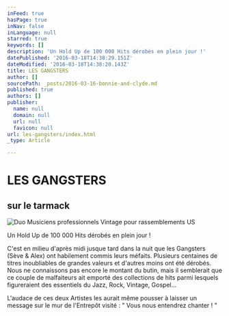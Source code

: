 ```yaml
---
inFeed: true
hasPage: true
inNav: false
inLanguage: null
starred: true
keywords: []
description: 'Un Hold Up de 100 000 Hits dérobés en plein jour !'
datePublished: '2016-03-18T14:38:29.151Z'
dateModified: '2016-03-18T14:38:20.143Z'
title: LES GANGSTERS
author: []
sourcePath: _posts/2016-03-16-bonnie-and-clyde.md
published: true
authors: []
publisher:
  name: null
  domain: null
  url: null
  favicon: null
url: les-gangsters/index.html
_type: Article

---
```

# LES GANGSTERS

## sur le tarmack
![Duo Musiciens professionnels Vintage pour rassemblements US](https://s3-us-west-2.amazonaws.com/the-grid-img/p/3d600d39e9e92f030904bb9a82e27c2ed6cf412e.jpg)

Un Hold Up de 100 000 Hits dérobés en plein jour !

C'est en milieu d'après midi jusque tard dans la nuit que les Gangsters (Sève & Alex) ont habilement commis leurs méfaits. Plusieurs centaines de titres inoubliables de grandes valeurs et d'autres moins ont été dérobés. Nous ne connaissons pas encore le montant du butin, mais il semblerait que ce couple de malfaiteurs ait emporté des collections de hits parmi lesquels figureraient des essentiels du Jazz, Rock, Vintage, Gospel...

L'audace de ces deux Artistes les aurait même pousser à laisser un message sur le mur de l'Entrepôt visité : " Vous nous entendrez chanter ! "
